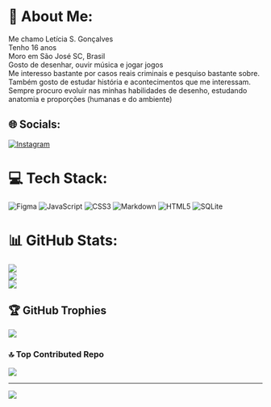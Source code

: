 
# 💫 About Me:
Me chamo Letícia S. Gonçalves<br>Tenho 16 anos<br>Moro em São José SC, Brasil<br>Gosto de desenhar, ouvir música e jogar jogos<br>Me interesso bastante por casos reais criminais e pesquiso bastante sobre.<br>Também gosto de estudar história e acontecimentos que me interessam.<br>Sempre procuro evoluir nas minhas habilidades de desenho, estudando anatomia e proporções (humanas e do ambiente)<br>


## 🌐 Socials:
[![Instagram](https://img.shields.io/badge/Instagram-%23E4405F.svg?logo=Instagram&logoColor=white)](https://instagram.com/le.g0nzalez) 

# 💻 Tech Stack:

![Figma](https://img.shields.io/badge/figma-%23F24E1E.svg?style=for-the-badge&logo=figma&logoColor=white) 
![JavaScript](https://img.shields.io/badge/javascript-%23323330.svg?style=for-the-badge&logo=javascript&logoColor=%23F7DF1E) 
![CSS3](https://img.shields.io/badge/css3-%231572B6.svg?style=for-the-badge&logo=css3&logoColor=white) 
![Markdown](https://img.shields.io/badge/markdown-%23000000.svg?style=for-the-badge&logo=markdown&logoColor=white) 
![HTML5](https://img.shields.io/badge/html5-%23E34F26.svg?style=for-the-badge&logo=html5&logoColor=white) 
![SQLite](https://img.shields.io/badge/sqlite-%2307405e.svg?style=for-the-badge&logo=sqlite&logoColor=white)

# 📊 GitHub Stats:
![](https://github-readme-stats.vercel.app/api?username=gonzalezS2&theme=dark&hide_border=false&include_all_commits=true&count_private=false)<br/>
![](https://github-readme-streak-stats.herokuapp.com/?user=gonzalezS2&theme=dark&hide_border=false)<br/>
![](https://github-readme-stats.vercel.app/api/top-langs/?username=gonzalezS2&theme=dark&hide_border=false&include_all_commits=true&count_private=false&layout=compact)

## 🏆 GitHub Trophies
![](https://github-profile-trophy.vercel.app/?username=gonzalezS2&theme=radical&no-frame=false&no-bg=true&margin-w=4)

### 🔝 Top Contributed Repo
![](https://github-contributor-stats.vercel.app/api?username=gonzalezS2&limit=5&theme=dark&combine_all_yearly_contributions=true)

---
[![](https://visitcount.itsvg.in/api?id=gonzalezS2&icon=0&color=0)](https://visitcount.itsvg.in)

<!-- Proudly created with GPRM ( https://gprm.itsvg.in ) -->